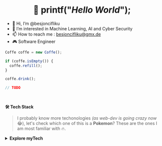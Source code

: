 <!-- Title -->
<h1 align="center" title="...and I'm happy to see you here :)">👋 printf("<i>Hello World</i>");</h1>

- 👋 Hi, I’m @besjoncifliku
- 👀 I’m interested in Machine Learning, AI and Cyber Security
- 📫 How to reach me : besjoncifliku@gmx.de
- 🎮 Software Engineer 

```javascript
Coffe coffe = new Coffe();

if (coffe.isEmpty()) {
  coffe.refill();
}

coffe.drink();

// TODO
```

</br>

<!-- Tech Stack -->  
<b>🛠️ Tech Stack</b>

> I probably know more techonologies <i>(as web-dev is going crazy now</i> 😂), let's check which one of this is a <b>Pokemon</b>? These are the ones I am most familiar with 🔥.


<details>
  <summary><b>Explore myTech</b></summary>
</br>
  
| **Tier** | **TechStack** |
| - | - |
**Frontend** | [![React](https://img.shields.io/static/v1?label=&message=React&color=61DAFB&logo=react&logoColor=FFFFFF)](https://reactjs.org/) [![Angular](https://img.shields.io/static/v1?label=&message=Angular&color=DD0031&logo=angular&logoColor=FFFFFF)](https://angularjs.org/) [![D3.js](https://img.shields.io/static/v1?label=&message=D3.js&color=F9A03C&logo=d3dotjs&logoColor=FFFFFF)](https://d3js.org/) [![Storybook](https://img.shields.io/badge/Storybook-pink)](https://storybook.js.org/)</br>[![CSS3](https://img.shields.io/static/v1?label=&message=CSS&color=61DAFB&logo=css3&logoColor=FFFFFF)](https://developer.mozilla.org/en-US/docs/Web/CSS) [![Javascript](https://img.shields.io/static/v1?label=&message=Javascript&color=F7DF1E&logo=javascript&logoColor=black)](https://www.javascript.com/) [![SASS](https://img.shields.io/static/v1?label=&message=Sass&color=CC6699&logo=sass&logoColor=white)](https://sass-lang.com/) [![AngularJS](https://img.shields.io/static/v1?label=&message=AngularJS&color=E23237&logo=angularjs&logoColor=white)]()  [![Next JS](https://img.shields.io/static/v1?label=&message=NextJS&color=111111&logo=next.js&logoColor=white)]()
**Backend** | [![TypeScript](https://img.shields.io/static/v1?label=&message=TypeScript&color=3178C6&logo=typescript&logoColor=FFFFFF)](https://www.typescriptlang.org/) [![JavaScript](https://img.shields.io/static/v1?label=&message=JavaScript&color=F7DF1E&logo=javascript&logoColor=FFFFFF)](https://www.javascript.com/) [![Python](https://img.shields.io/static/v1?label=&message=Python&color=3C78A9&logo=python&logoColor=FFFFFF)](https://www.python.org/)<br>[![Java](https://img.shields.io/static/v1?label=&message=Java&color=007396&logo=openjdk&logoColor=FFFFFF)](https://www.java.com/) [![PHP](https://img.shields.io/static/v1?label=&message=PHP&color=777BB4&logo=php&logoColor=FFFFFF)](https://www.php.net/) [![Rust](https://img.shields.io/static/v1?label=&message=Rust&color=000000&logo=rust&logoColor=FFFFFF)](https://www.rust-lang.org/) [![Node.js](https://img.shields.io/static/v1?label=&message=Node.js&color=339933&logo=nodedotjs&logoColor=FFFFFF)](https://nodejs.org/) [![Express.js](https://img.shields.io/static/v1?label=&message=Express.js&color=404D59&logo=express&logoColor=FFFFFF)](https://expressjs.com/)
**Mobile** | <p>Familiar with [![Flutter](https://img.shields.io/static/v1?label=&message=Flutter&color=02569B&logo=flutter&logoColor=FFFFFF)](https://flutter.dev/)</p> 
**Cloud** | [![Azure](https://img.shields.io/static/v1?label=&message=Azure&color=0078D4&logo=microsoftazure&logoColor=FFFFFF)](https://azure.microsoft.com/) [![Netlify](https://img.shields.io/static/v1?label=&message=Netlify&color=00C7B7&logo=netlify&logoColor=FFFFFF)](https://netlify.com/) [![AWS](https://img.shields.io/static/v1?label=&message=Amazon%20AWS&color=FF9900&logo=amazonaws&logoColor=FFFFFF)](https://aws.amazon.com/)
**DevOps** | [![Docker](https://img.shields.io/static/v1?label=&message=Docker&color=2496ED&logo=docker&logoColor=FFFFFF)](https://docker.com/) [![Ansible](https://img.shields.io/static/v1?label=&message=Ansible&color=235835CC&logo=ansible&logoColor=FFFFFF)](https://www.ansible.com/) [![Prometheus](https://img.shields.io/static/v1?label=&message=Prometheus&color=E6522C&logo=Prometheus&logoColor=FFFFFF)](https://prometheus.io/)</br>[![Terraform](https://img.shields.io/static/v1?label=&message=Terraform&color=EE0000&logo=terraform&logoColor=FFFFFF)](https://www.terraform.io/) [![Kubernetes](https://img.shields.io/static/v1?label=&message=Kubernetes&color=6FA8DC&logo=kubernetes&logoColor=FFFFFF)](https://kubernetes.io/)
**Storage** |  [![MongoDB](https://img.shields.io/static/v1?label=&message=MongoDB&color=4EA94B&logo=mongodb&logoColor=FFFFFF)](https://www.mongodb.com) [![ElasticSearch](https://img.shields.io/static/v1?label=&message=ElasticSearch&color=005571&logo=elasticsearch&logoColor=FFFFFF)](https://azure.microsoft.com/) [![PostgreSQL](https://img.shields.io/static/v1?label=&message=PostgreSQL&color=005571&logo=postgresql&logoColor=FFFFFF)](https://www.postgresql.org/) </br>[![Redis](https://img.shields.io/static/v1?label=&message=Redis&color=DD0031&logo=redis&logoColor=FFFFFF)](https://redis.io/)  [![Supabase](https://img.shields.io/static/v1?label=&message=Supabase&color=181818&logo=supabase&logoColor=FFFFFF)](https://supabase.com/) 
**Tracking** | [![Matomo](https://img.shields.io/static/v1?label=&message=Matomo&color=3152A0&logo=Matomo&logoColor=FFFFFF)](https://matomo.org/) [![GooglAnalytics](https://img.shields.io/static/v1?label=&message=Google%20Analytics&color=E37400&logo=google%20analytics&logoColor=FFFFFF)](https://marketingplatform.google.com/about/analytics/) 
**Testing** | [![Selenium](https://img.shields.io/static/v1?label=&message=Selenium&color=43B02A&logo=selenium&logoColor=FFFFFF)](https://www.selenium.dev/) [![Cypress](https://img.shields.io/static/v1?label=&message=Cypress&color=17202C&logo=cypress&logoColor=FFFFFF)](https://www.cypress.io/) [![Jest](https://img.shields.io/static/v1?label=&message=Jest&color=C21325&logo=jest&logoColor=FFFFFF)](https://jestjs.io/)
**ML & Data Science** |  [![PyTorch](https://img.shields.io/static/v1?label=&message=PyTorch&color=23EE4C2C=PyTorch&logoColor=FFFFFF)](https://pytorch.org/) [![Tensorflow](https://img.shields.io/static/v1?label=&message=TensorFlow&color=FF6F00&logo=tensorflow&logoColor=FFFFFF)](https://www.tensorflow.org/) [![Apache Kafka](https://img.shields.io/static/v1?label=&message=Apache%20Kafka&color=000&logo=apachekafka&logoColor=FFFFFF)](https://kafka.apache.org/) [![Apache Spark](https://img.shields.io/static/v1?label=&message=Apache%20Spark&color=FDEE21&logo=apachespark&logoColor=FFFFFF)](https://spark.apache.org/)
**OS** | [![Linux](https://img.shields.io/static/v1?label=&message=Linux&color=FCC624&logo=linux&logoColor=FFFFFF)](https://www.linux.org/) [![Bash](https://img.shields.io/static/v1?label=&message=Bash&color=4EAA25&logo=gnubash&logoColor=FFFFFF)](https://www.gnu.org/software/bash/) [![Markdown](https://img.shields.io/static/v1?label=&message=Markdown&color=000000&logo=markdown&logoColor=FFFFFF)](https://en.wikipedia.org/wiki/Markdown) [![Gulp](https://img.shields.io/static/v1?label=&message=GULP&color=23CF4647&logo=gulp&logoColor=FFFFFF)](https://gulpjs.com/)
**Fav Editors** | [![Vim](https://img.shields.io/static/v1?label=&message=Vim&color=019733&logo=vim&logoColor=FFFFFF)](https://www.vim.org/) [![WebStorm](https://img.shields.io/static/v1?label=&message=WebStorm&color=000000&logo=WebStorm&logoColor=FFFFFF)](https://www.jetbrains.com/webstorm/) [![VS Code](https://img.shields.io/static/v1?label=&message=VS%20Code&color=9013FE&logo=visualstudiocode&logoColor=FFFFFF)](https://code.visualstudio.com/)

</details>



<!---
besjoncifliku/besjoncifliku is a ✨ special ✨ repository because its `README.md` (this file) appears on your GitHub profile.
You can click the Preview link to take a look at your changes.
--->
